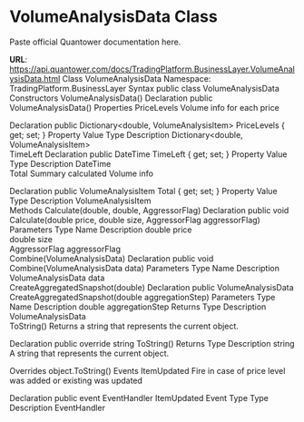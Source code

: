# VolumeAnalysisData Class

Paste official Quantower documentation here.

**URL**: https://api.quantower.com/docs/TradingPlatform.BusinessLayer.VolumeAnalysisData.html
Class VolumeAnalysisData
Namespace: TradingPlatform.BusinessLayer
Syntax
public class VolumeAnalysisData
Constructors
VolumeAnalysisData()
Declaration
public VolumeAnalysisData()
Properties
PriceLevels
Volume info for each price

Declaration
public Dictionary<double, VolumeAnalysisItem> PriceLevels { get; set; }
Property Value
Type	Description
Dictionary<double, VolumeAnalysisItem>	
TimeLeft
Declaration
public DateTime TimeLeft { get; set; }
Property Value
Type	Description
DateTime	
Total
Summary calculated Volume info

Declaration
public VolumeAnalysisItem Total { get; set; }
Property Value
Type	Description
VolumeAnalysisItem	
Methods
Calculate(double, double, AggressorFlag)
Declaration
public void Calculate(double price, double size, AggressorFlag aggressorFlag)
Parameters
Type	Name	Description
double	price	
double	size	
AggressorFlag	aggressorFlag	
Combine(VolumeAnalysisData)
Declaration
public void Combine(VolumeAnalysisData data)
Parameters
Type	Name	Description
VolumeAnalysisData	data	
CreateAggregatedSnapshot(double)
Declaration
public VolumeAnalysisData CreateAggregatedSnapshot(double aggregationStep)
Parameters
Type	Name	Description
double	aggregationStep	
Returns
Type	Description
VolumeAnalysisData	
ToString()
Returns a string that represents the current object.

Declaration
public override string ToString()
Returns
Type	Description
string	
A string that represents the current object.

Overrides
object.ToString()
Events
ItemUpdated
Fire in case of price level was added or existing was updated

Declaration
public event EventHandler<VolumeAnalysisDataEventArgs> ItemUpdated
Event Type
Type	Description
EventHandler<VolumeAnalysisDataEventArgs>